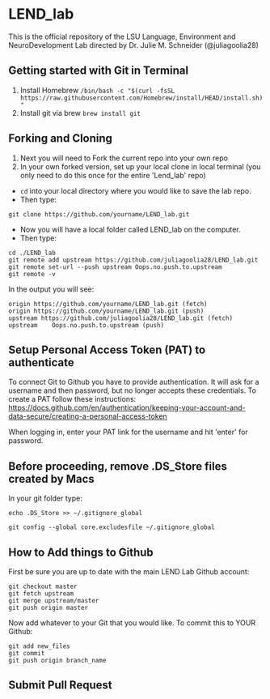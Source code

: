 # LEND_lab
This is the official repository of the LSU Language, Environment and NeuroDevelopment Lab directed by Dr. Julie M. Schneider (@juliagoolia28)

## Getting started with Git in Terminal
1. Install Homebrew ```/bin/bash -c "$(curl -fsSL https://raw.githubusercontent.com/Homebrew/install/HEAD/install.sh)"```
2. Install git via brew ```brew install git```

## Forking and Cloning
1. Next you will need to Fork the current repo into your own repo
2. In your own forked version, set up your local clone in local terminal (you only need to do this once for the entire 'Lend_lab' repo)
- `cd` into your local directory where you would like to save the lab repo.
- Then type:
```
git clone https://github.com/yourname/LEND_lab.git
```
- Now you will have a local folder called LEND_lab on the computer.
- Then type:
```
cd ./LEND_lab
git remote add upstream https://github.com/juliagoolia28/LEND_lab.git
git remote set-url --push upstream Oops.no.push.to.upstream
git remote -v
```
In the output you will see:
```
origin https://github.com/yourname/LEND_lab.git (fetch)
origin https://github.com/yourname/LEND_lab.git (push)
upstream https://github.com/juliagoolia28/LEND_lab.git (fetch)
upstream	Oops.no.push.to.upstream (push)
```
## Setup Personal Access Token (PAT) to authenticate
To connect Git to Github you have to provide authentication. It will ask for a username and then password, but no longer accepts these credentials. To create a PAT follow these instructions: https://docs.github.com/en/authentication/keeping-your-account-and-data-secure/creating-a-personal-access-token

When logging in, enter your PAT link for the username and hit 'enter' for password.

## Before proceeding, remove .DS_Store files created by Macs
In your git folder type:
```
echo .DS_Store >> ~/.gitignore_global

git config --global core.excludesfile ~/.gitignore_global
```
## How to Add things to Github
First be sure you are up to date with the main LEND Lab Github account:
```
git checkout master
git fetch upstream
git merge upstream/master
git push origin master
```

Now add whatever to your Git that you would like. To commit this to YOUR Github:
```
git add new_files
git commit 
git push origin branch_name
```

## Submit Pull Request
